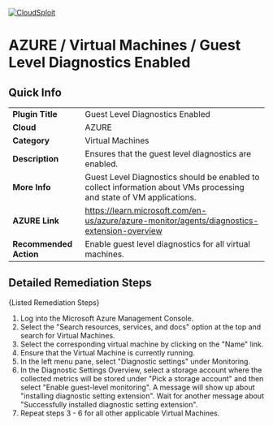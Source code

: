 [![CloudSploit](https://cloudsploit.com/img/logo-new-big-text-100.png "CloudSploit")](https://cloudsploit.com)

# AZURE / Virtual Machines / Guest Level Diagnostics Enabled

## Quick Info

| | |
|-|-|
| **Plugin Title** | Guest Level Diagnostics Enabled |
| **Cloud** | AZURE |
| **Category** | Virtual Machines |
| **Description** | Ensures that the guest level diagnostics are enabled. |
| **More Info** | Guest Level Diagnostics should be enabled to collect information about VMs processing and state of VM applications. |
| **AZURE Link** | https://learn.microsoft.com/en-us/azure/azure-monitor/agents/diagnostics-extension-overview |
| **Recommended Action** | Enable guest level diagnostics for all virtual machines. |

## Detailed Remediation Steps

{Listed Remediation Steps}
1. Log into the Microsoft Azure Management Console.
2. Select the "Search resources, services, and docs" option at the top and search for Virtual Machines.
3. Select the corresponding virtual machine by clicking on the "Name" link.
4. Ensure that the Virtual Machine is currently running.
5. In the left menu pane, select "Diagnostic settings" under Monitoring.
6. In the Diagnostic Settings Overview, select a storage account where the collected metrics will be stored under "Pick a storage account" and then select "Enable guest-level monitoring".  A message will show up about "installing diagnostic setting extension".  Wait for another message about "Successfully installed diagnostic setting extension". 
7. Repeat steps 3 - 6 for all other applicable Virtual Machines.
